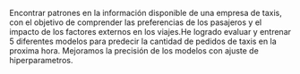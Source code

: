 Encontrar patrones en la información disponible de una empresa de taxis, con el objetivo de comprender las preferencias de los pasajeros y el impacto de los factores externos en los viajes.He logrado evaluar y entrenar 5 diferentes modelos para predecir la cantidad de pedidos de taxis en la proxima hora. Mejoramos la precisión de los modelos con ajuste de hiperparametros. 
